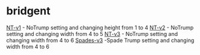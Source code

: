 # bridgent

[NT-v1](https://github.com/patel-zeel/bridgent/blob/main/bridgent/notebooks/CNN-v1-NT.ipynb) -  NoTrump setting and changing height from 1 to 4
[NT-v2](https://github.com/patel-zeel/bridgent/blob/main/bridgent/notebooks/CNN-v2-NT.ipynb) -  NoTrump setting and changing width from 4 to 5
[NT-v3](https://github.com/patel-zeel/bridgent/blob/main/bridgent/notebooks/CNN-v3-NT.ipynb) - NoTrump setting and changing width from 4 to 6
[Spades-v3](https://github.com/patel-zeel/bridgent/blob/main/bridgent/notebooks/CNN-v2-Spades.ipynb) -Spade Trump setting and changing width from 4 to 6
